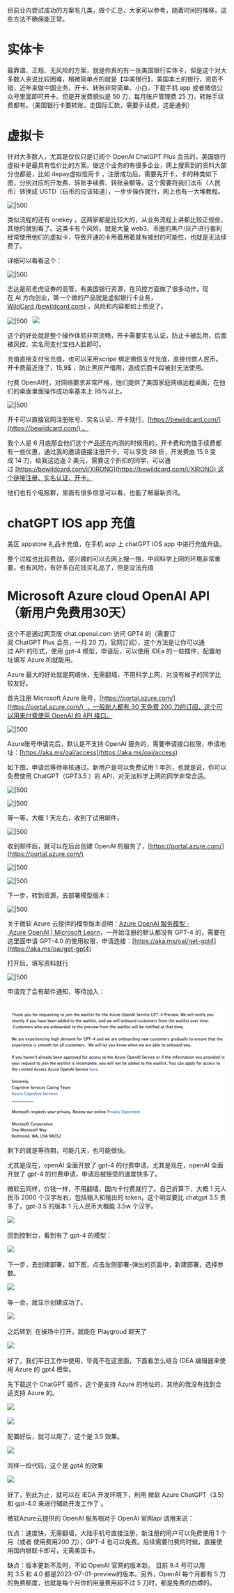 目前业内尝试成功的方案有几类，做个汇总，大家可以参考，随着时间的推移，这些方法不确保能正常。

# 实体卡

最靠谱、正规、无风险的方案，就是你真的有一张美国银行实体卡，但是这个对大多数人来说比较困难，稍微简单点的就是【华美银行】，美国本土的银行，资质不错，近年来做中国业务，开卡、转账非常简单、小白，下载手机 app 或者微信公众号里面即可开卡。但是开发费貌似是 50 刀，每月账户管理费 25 刀，转账手续费都有。（美国银行卡要转账，走国际汇款，需要手续费，这是通例）

# 虚拟卡

针对大多数人，尤其是仅仅只是订阅个 OpenAI ChatGPT Plus 会员的，美国银行虚拟卡是最具有性价比的方案。做这个业务的有很多企业，网上搜索到的资料大部分也都是，比如 depay虚拟信用卡 ，注册成功后，需要先开卡，卡的种类如下图，分别对应的开发费、转账手续费、转账金额等。这个需要将我们法币（人民币）转换成 USTD（玩币的应该知道），一步步操作就行，网上也有一大堆教程。

![|500](https://alidocs.oss-cn-zhangjiakou.aliyuncs.com/res/Mp7ldGepEGavOBQN/img/9bb01d3a-366d-4ef1-9807-868092cd3faf.png)

类似流程的还有 onekey ，这两家都是比较大的，从业务流程上讲都比较正规些，其他的就别看了。这类卡有个风险，就是大量 web3、币圈的黑产/灰产进行套利经常使用他们的虚拟卡，导致开通的卡用着用着就有被封的可能性，也就是无法续费了。

详细可以看看这个：

![|500](https://alidocs.oss-cn-zhangjiakou.aliyuncs.com/res/Mp7ldGepEGavOBQN/img/1f45452a-8378-49b0-88f2-f25fb3dc7c93.png)

志达是前老虎证券的高管，有美国银行资源，在风控方面做了很多动作，现在 AI 方向创业，第一个做的产品就是虚拟银行卡业务，[WildCard (bewildcard.com)](https://bewildcard.com/card) ，风险和内容都如上图说了。

![|500](https://alidocs.oss-cn-zhangjiakou.aliyuncs.com/res/Mp7ldGepEGavOBQN/img/ec6e627e-e186-4ce0-aa01-e59f4978bec7.png)   ![](https://alidocs.oss-cn-zhangjiakou.aliyuncs.com/res/Mp7ldGepEGavOBQN/img/ac921378-5a75-4e42-aaa6-7cbd84271f38.png)

这个的好处就是整个操作体验非常流畅，开卡需要实名认证，防止卡被乱用，后面被风控，实名用支付宝扫人脸即可。

充值直接支付宝充值，也可以采用scripe 绑定微信支付充值，直接付款人民币。开卡费最近涨了，15,9$ ，防止黑灰产借用，造成后面卡段被封无法使用。

付费 OpenAI时，对网络要求非常严格，他们提供了美国家庭网络远程桌面，在他们的桌面里面操作成功率基本上 95%以上。

![|500](https://alidocs.oss-cn-zhangjiakou.aliyuncs.com/res/Mp7ldGepEGavOBQN/img/6911f3f2-5f33-43e1-ae64-aa92223eb17d.png)

开卡可以直接官网注册账号、实名认证、开卡就行，[https://bewildcard.com/](https://bewildcard.com/) 。

我个人是 6 月底那会他们这个产品还在内测的时候用的，开卡费和充值手续费都有一些优惠，通过我的邀请链接注册开卡，可以享受 88 折，开发费由 15.9 变成 14 刀，给我这边返 2 美元，需要这个折扣的同学，可以通过 [https://bewildcard.com/i/XIRONG](https://bewildcard.com/i/XIRONG) 这个链接注册、实名认证、开卡。

他们也有个电报群，里面有很多信息可以看，也能了解最新资讯。

# chatGPT IOS app 充值

美区 appstore 礼品卡充值，在手机 app 上 chatGPT IOS app 中进行充值升级。

整个过程也比较费劲，感兴趣的可以去网上搜一搜，中间科学上网的环境非常重要。也有风险，有好多白花钱买礼品了，但是没法充值

# Microsoft Azure cloud OpenAI API（新用户免费用30天）

这个不是通过网页版 chat.openai.com 访问 GPT4 的（需要订阅 ChatGPT Plus 会员，一月 20 刀，官网订阅），这个方法是让你可以通过 API 的形式，使用 gpt-4 模型，申请后，可以使用 IDEa 的一些插件，配置地址填写 Azure 的就能用。

Azure 最大的好处就是网络快，无需翻墙，不用科学上网，对没有梯子的同学比较友好。

首先注册 Microsoft Azure 账号，[https://portal.azure.com/](https://portal.azure.com/)  ，一般新人都有 30 天免费 200 刀的订阅，这个可以用来付费使用 OpenAI 的 API 接口。

![|500](https://alidocs.oss-cn-zhangjiakou.aliyuncs.com/res/Mp7ldGepEGavOBQN/img/a4c01b5b-e2e9-41fd-bc4a-9e8cf57df864.png)

Azure账号申请完后，默认是不支持 OpenAI 服务的，需要申请接口权限，申请地址：[https://aka.ms/oai/access](https://aka.ms/oai/access)

如下图，申请后等待审核通过。新用户是可以免费试用 1 年的，也就是说，你可以免费使用 ChatGPT（GPT3.5 ）的 API，对无法科学上网的同学非常合适。

![|500](https://alidocs.oss-cn-zhangjiakou.aliyuncs.com/res/Mp7ldGepEGavOBQN/img/1cad7a28-007f-4000-abda-342eb47e0284.png)

![|500](https://alidocs.oss-cn-zhangjiakou.aliyuncs.com/res/Mp7ldGepEGavOBQN/img/803a12f7-e111-4b83-973e-a4f93ca718a3.png)

等一等，大概 1 天左右，收到了试用邮件。

![|500](https://alidocs.oss-cn-zhangjiakou.aliyuncs.com/res/Mp7ldGepEGavOBQN/img/a5abd49f-890d-4221-8891-a82045de20fd.png)

收到邮件后，就可以在后台创建 OpenAI 的服务了，[https://portal.azure.com/](https://portal.azure.com/)

![|500](https://alidocs.oss-cn-zhangjiakou.aliyuncs.com/res/Mp7ldGepEGavOBQN/img/8498d752-bf6e-43c8-a917-eeaf70fc8f02.png)

![|500](https://alidocs.oss-cn-zhangjiakou.aliyuncs.com/res/Mp7ldGepEGavOBQN/img/052d65c0-f20d-442f-bb8f-1505f734f0be.png)

下一步，转到资源，去部署模型版本：

![|500](https://alidocs.oss-cn-zhangjiakou.aliyuncs.com/res/Mp7ldGepEGavOBQN/img/e2342fc1-c616-454e-9a79-3dcb7cedb291.png)

关于微软 Azure 云提供的模型版本说明：[Azure OpenAI 服务模型 - Azure OpenAI | Microsoft Learn](https://learn.microsoft.com/zh-cn/azure/ai-services/openai/concepts/models)，一开始注册的默认都没有 GPT-4 的，需要在这里面申请 GPT-4.0 的使用权限，申请连接：[https://aka.ms/oai/get-gpt4](https://aka.ms/oai/get-gpt4)

打开后，填写资料就行

![|500](https://alidocs.oss-cn-zhangjiakou.aliyuncs.com/res/Mp7ldGepEGavOBQN/img/55228b7c-e6ee-4ec6-a483-2ca7f45eb23a.png)

申请完了会有邮件通知，等待加入：

![|500](attachment/Pasted%20image%2020230817213159.png)

剩下的就是等待期，可能几天，也可能很快。

尤其是现在，openAI 全面开放了 gpt-4 的付费申请，尤其是现在，openAI 全面开放了 gpt-4 的付费申请，申请后被接受的速度快多了。

微软云同样，价钱一样，不用翻墙，国内卡付费就行了。自己折算下，大概 1 元人民币 2000 个汉字左右，包括输入和输出的 token，这个明显要比 chatgpt 3.5 贵多了，gpt-3.5 的版本 1 元人民币大概能 3.5w 个汉字。

![](https://alidocs.oss-cn-zhangjiakou.aliyuncs.com/res/Mp7ldGepEGavOBQN/img/ed6845b1-9f75-448f-b77f-d7e7f9510a3d.png)

回到控制台，看到有了 gpt-4 的模型：

![](https://alidocs.oss-cn-zhangjiakou.aliyuncs.com/res/Mp7ldGepEGavOBQN/img/f5330103-7b14-4f67-9a27-2529bdb1ca63.png)

下一步，去创建部署，如下图，点击左侧部署-弹出的页面中，新建部署，选择参数。

![](https://alidocs.oss-cn-zhangjiakou.aliyuncs.com/res/Mp7ldGepEGavOBQN/img/07a2f48c-e32f-4b05-9690-aa311bc0a3b7.png)

等一会，就显示创建成功了。

![](https://alidocs.oss-cn-zhangjiakou.aliyuncs.com/res/Mp7ldGepEGavOBQN/img/edc33323-d434-40ba-88c0-1aabe5ee40ff.png)

之后转到  在操场中打开，就能在 Playgroud 聊天了

![](https://alidocs.oss-cn-zhangjiakou.aliyuncs.com/res/Mp7ldGepEGavOBQN/img/4eeb7154-844e-495f-9b48-d434b856991c.png)

好了，我们平日工作中使用，毕竟不在这里面，下面看怎么结合 IDEA 编辑器来使用 Azure 的 gpt4 模型。

先下载这个 ChatGPT 插件，这个是支持 Azure 的地址的，其他的我没有找到合适支持 Azure 的。

![](https://alidocs.oss-cn-zhangjiakou.aliyuncs.com/res/Mp7ldGepEGavOBQN/img/b4f6a326-d4d0-4eee-849d-436310722c86.png)

![](https://alidocs.oss-cn-zhangjiakou.aliyuncs.com/res/Mp7ldGepEGavOBQN/img/c368bebb-f65e-4303-8191-7b59d82e642b.png)

配置好后，就可以用了，这个是 3.5 效果。

![](https://alidocs.oss-cn-zhangjiakou.aliyuncs.com/res/Mp7ldGepEGavOBQN/img/82b4345f-6983-4d14-a745-b6292f1bc51c.png)

同样一段代码，这个是 gpt4 的效果

![](https://alidocs.oss-cn-zhangjiakou.aliyuncs.com/res/Mp7ldGepEGavOBQN/img/4bb52873-ae18-48b7-b1f1-1ea4fe14aaba.png)

好了，到此为止，就可以在 IEDA 开发环境下，利用 微软 Azure ChatGPT（3.5）和 gpt-4.0 来进行辅助开发工作了 。

微软Azure云提供的 OpenAI 服务相对于 OpenAI 官网api 调用来说：

优点：速度快，无需翻墙，大陆手机号直接注册，新注册的用户可以免费使用 1 个月（或者 使用费用200 刀），GPT-4 也可以免费。后续需要付费的时候，直接使用国内银联卡即可，无需美国卡。

缺点：版本更新不及时，不如 OpenAI 官网的版本新。 目前 9.4 号可以用的 3.5 和 4.0 都是2023-07-01-preview的版本。另外，OpenAI 每个月都有 5 刀的免费额度，也就是每个月你的用量费用超不过 5 刀时，都是免费的白嫖的。